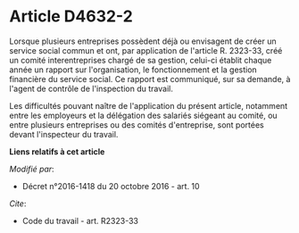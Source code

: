 # Article D4632-2

Lorsque plusieurs entreprises possèdent déjà ou envisagent de créer un service social commun et ont, par application de
l'article R. 2323-33, créé un comité interentreprises chargé de sa gestion, celui-ci établit chaque année un rapport sur
l'organisation, le fonctionnement et la gestion financière du service social.  Ce rapport est communiqué, sur sa demande, à
l'agent de contrôle de l'inspection du travail. 

Les difficultés pouvant naître de l'application du présent article, notamment entre les employeurs et la délégation des
salariés siégeant au comité, ou entre plusieurs entreprises ou des comités d'entreprise, sont portées devant l'inspecteur du
travail.

**Liens relatifs à cet article**

_Modifié par_:

  - Décret n°2016-1418 du 20 octobre 2016 - art. 10

_Cite_:

  - Code du travail - art. R2323-33
